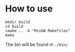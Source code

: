 # How to use 
```
mkdir build
cd build
cmake .. -G "MinGW Makefiles"
make
```

The bin will be found in `./bin/`

